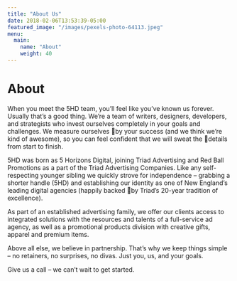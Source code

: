 ```yaml
---
title: "About Us"
date: 2018-02-06T13:53:39-05:00
featured_image: "/images/pexels-photo-64113.jpeg"
menu:
  main:
    name: "About"
    weight: 40
---
```


# About
When you meet the 5HD team, you’ll feel like you’ve known us forever.
Usually that’s a good thing. We’re a team of writers, designers, developers, and strategists who invest ourselves completely in your goals and challenges. We measure ourselves by your success (and we think we’re kind of awesome), so you can feel confident that we will sweat the details from start to finish.

5HD was born as 5 Horizons Digital, joining Triad Advertising and Red Ball Promotions as a part of the Triad Advertising Companies. Like any self-respecting younger sibling we quickly strove for independence – grabbing a shorter handle (5HD) and establishing our identity as one of New England’s leading digital agencies (happily backed by Triad’s 20-year tradition of excellence).

As part of an established advertising family, we offer our clients access to integrated solutions with the resources and talents of a full-service ad agency, as well as a promotional products division with creative gifts, apparel and premium items.

Above all else, we believe in partnership. That’s why we keep things simple – no retainers, no surprises, no divas. Just you, us, and your goals.

Give us a call – we can’t wait to get started.
